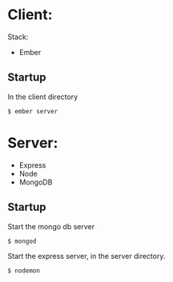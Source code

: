 # Client:

Stack:

- Ember

## Startup

In the client directory

	$ ember server

# Server:

- Express
- Node
- MongoDB

## Startup

Start the mongo db server

	$ mongod
	
Start the express server, in the server directory.

	$ nodemon

